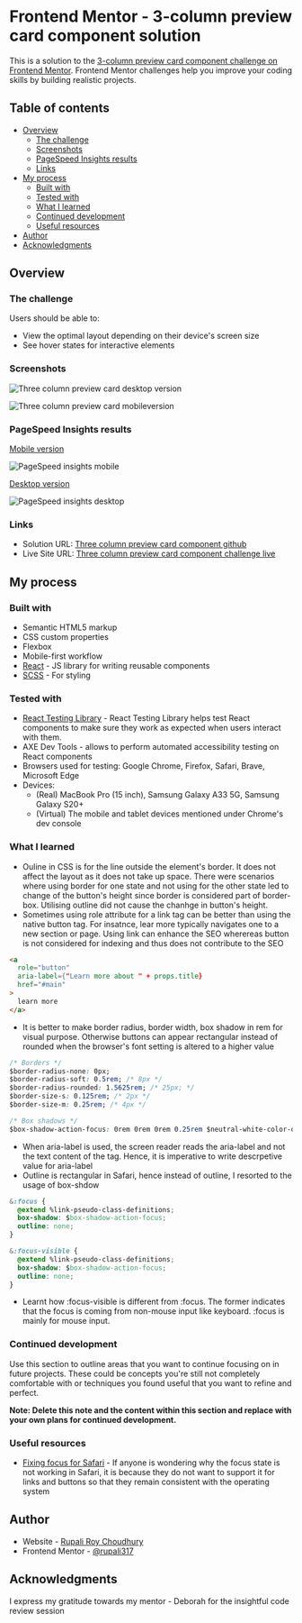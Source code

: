 # Frontend Mentor - 3-column preview card component solution

This is a solution to the [3-column preview card component challenge on Frontend Mentor](https://www.frontendmentor.io/challenges/3column-preview-card-component-pH92eAR2-). Frontend Mentor challenges help you improve your coding skills by building realistic projects. 

## Table of contents

- [Overview](#overview)
  - [The challenge](#the-challenge)
  - [Screenshots](#screenshots)
  - [PageSpeed Insights results](#pagespeed-insights-results)
  - [Links](#links)
- [My process](#my-process)
  - [Built with](#built-with)
  - [Tested with](#tested-with)
  - [What I learned](#what-i-learned)
  - [Continued development](#continued-development)
  - [Useful resources](#useful-resources)
- [Author](#author)
- [Acknowledgments](#acknowledgments)

## Overview

### The challenge

Users should be able to:

- View the optimal layout depending on their device's screen size
- See hover states for interactive elements

### Screenshots

![Three column preview card desktop version](./public/images/three-column-preview-card-component-desktop.png)

![Three column preview card mobileversion](./public/images/three-column-preview-card-component-mobile.png)

### PageSpeed Insights results
[Mobile version](https://pagespeed.web.dev/analysis/https-three-column-preview-card-rupali-netlify-app/ovfjmkq240?form_factor=mobile)

![PageSpeed insights mobile](./public/images/pageSpeed-insights-mobile.png)

[Desktop version](https://pagespeed.web.dev/analysis/https-three-column-preview-card-rupali-netlify-app/ovfjmkq240?form_factor=desktop)

![PageSpeed insights desktop](./public/images/pageSpeed-insights-desktop.png)

### Links

- Solution URL: [Three column preview card component github](https://github.com/rupali317/3-column-preview-card-component-main)
- Live Site URL: [Three column preview card component challenge live](https://three-column-preview-card-rupali.netlify.app/)

## My process

### Built with

- Semantic HTML5 markup
- CSS custom properties
- Flexbox
- Mobile-first workflow
- [React](https://reactjs.org/) - JS library for writing reusable components
- [SCSS](https://sass-lang.com/) - For styling

### Tested with

- [React Testing Library](https://testing-library.com/docs/react-testing-library/intro/) - React Testing Library helps test React components to make sure they work as expected when users interact with them.
- AXE Dev Tools -  allows to perform automated accessibility testing on React components 
- Browsers used for testing: Google Chrome, Firefox, Safari, Brave, Microsoft Edge
- Devices: 
  - (Real) MacBook Pro (15 inch), Samsung Galaxy A33 5G, Samsung Galaxy S20+
  - (Virtual) The mobile and tablet devices mentioned under Chrome's dev console

### What I learned

- Ouline in CSS is for the line outside the element's border. It does not affect the layout as it does not take up space. There were scenarios where using border for one state and  not using for the other state led to change of the button's height since border is considered part of border-box. Utilising outline did not cause the chanhge in button's height.
- Sometimes using role attribute for a link tag can be better than using the native button tag. For insatnce, lear more typically navigates one to a new section or page. Using link can enhance the SEO wherereas button is not considered for indexing and thus does not contribute to the SEO

```html
<a
  role="button"
  aria-label={"Learn more about " + props.title}
  href="#main"
>
  learn more
</a>
```

- It is better to make border radius, border width, box shadow in rem for visual purpose. Otherwise buttons can appear rectangular instead of rounded when the browser's font setting is altered to a higher value
```css
/* Borders */
$border-radius-none: 0px;
$border-radius-soft: 0.5rem; /* 8px */
$border-radius-rounded: 1.5625rem; /* 25px; */
$border-size-s: 0.125rem; /* 2px */
$border-size-m: 0.25rem; /* 4px */

/* Box shadows */
$box-shadow-action-focus: 0rem 0rem 0rem 0.25rem $neutral-white-color-opacity-2;
```
- When aria-label is used, the screen reader reads the aria-label and not the text content of the tag. Hence, it is imperative to write descrpetive value for aria-label
- Outline is rectangular in Safari, hence instead of outline, I resorted to the usage of box-shdow
```css
&:focus {
  @extend %link-pseudo-class-definitions;
  box-shadow: $box-shadow-action-focus;
  outline: none;
}

&:focus-visible {
  @extend %link-pseudo-class-definitions;
  box-shadow: $box-shadow-action-focus;
  outline: none;
}
```
- Learnt how :focus-visible is different from :focus. The former indicates that the focus is coming from non-mouse input like keyboard. :focus is mainly for mouse input.

### Continued development

Use this section to outline areas that you want to continue focusing on in future projects. These could be concepts you're still not completely comfortable with or techniques you found useful that you want to refine and perfect.

**Note: Delete this note and the content within this section and replace with your own plans for continued development.**

### Useful resources

- [Fixing focus for Safari](https://itnext.io/fixing-focus-for-safari-b5916fef1064?gi=842cad91af3c#:~:text=The%20reason%20is%20that%20macOS,of%20with%20their%20competitors) - If anyone is wondering why the focus state is not working in Safari, it is because they do not want to support it for links and buttons so that they remain consistent with the operating system

## Author

- Website - [Rupali Roy Choudhury](https://www.linkedin.com/in/rupali-rc/)
- Frontend Mentor - [@rupali317](https://www.frontendmentor.io/profile/rupali317)

## Acknowledgments

I express my gratitude towards my mentor - Deborah for the insightful code review session
